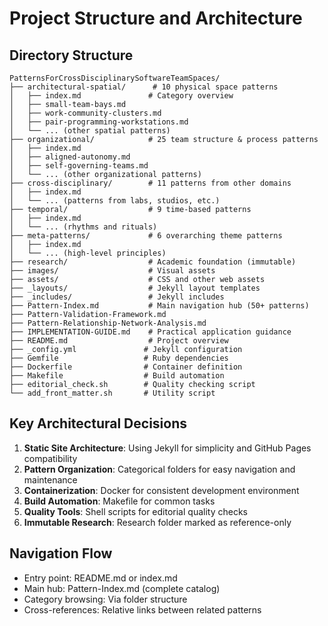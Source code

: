 # Project Structure and Architecture

## Directory Structure
```
PatternsForCrossDisciplinarySoftwareTeamSpaces/
├── architectural-spatial/      # 10 physical space patterns
│   ├── index.md               # Category overview
│   ├── small-team-bays.md
│   ├── work-community-clusters.md
│   ├── pair-programming-workstations.md
│   └── ... (other spatial patterns)
├── organizational/            # 25 team structure & process patterns
│   ├── index.md
│   ├── aligned-autonomy.md
│   ├── self-governing-teams.md
│   └── ... (other organizational patterns)
├── cross-disciplinary/        # 11 patterns from other domains
│   ├── index.md
│   └── ... (patterns from labs, studios, etc.)
├── temporal/                  # 9 time-based patterns
│   ├── index.md
│   └── ... (rhythms and rituals)
├── meta-patterns/             # 6 overarching theme patterns
│   ├── index.md
│   └── ... (high-level principles)
├── research/                  # Academic foundation (immutable)
├── images/                    # Visual assets
├── assets/                    # CSS and other web assets
├── _layouts/                  # Jekyll layout templates
├── _includes/                 # Jekyll includes
├── Pattern-Index.md           # Main navigation hub (50+ patterns)
├── Pattern-Validation-Framework.md
├── Pattern-Relationship-Network-Analysis.md
├── IMPLEMENTATION-GUIDE.md    # Practical application guidance
├── README.md                  # Project overview
├── _config.yml               # Jekyll configuration
├── Gemfile                   # Ruby dependencies
├── Dockerfile                # Container definition
├── Makefile                  # Build automation
├── editorial_check.sh        # Quality checking script
└── add_front_matter.sh       # Utility script
```

## Key Architectural Decisions

1. **Static Site Architecture**: Using Jekyll for simplicity and GitHub Pages compatibility
2. **Pattern Organization**: Categorical folders for easy navigation and maintenance
3. **Containerization**: Docker for consistent development environment
4. **Build Automation**: Makefile for common tasks
5. **Quality Tools**: Shell scripts for editorial quality checks
6. **Immutable Research**: Research folder marked as reference-only

## Navigation Flow
- Entry point: README.md or index.md
- Main hub: Pattern-Index.md (complete catalog)
- Category browsing: Via folder structure
- Cross-references: Relative links between related patterns